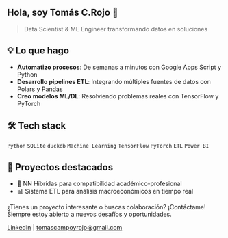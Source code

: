 ## Hola, soy Tomás C.Rojo 👋
> Data Scientist & ML Engineer transformando datos en soluciones

## 💡 Lo que hago
- **Automatizo procesos**: De semanas a minutos con Google Apps Script y Python
- **Desarrollo pipelines ETL**: Integrando múltiples fuentes de datos con Polars y Pandas
- **Creo modelos ML/DL**: Resolviendo problemas reales con TensorFlow y PyTorch

## 🛠️ Tech stack
`Python` `SQLite` `duckdb` `Machine Learning` `TensorFlow` `PyTorch` `ETL` `Power BI`

## 🚀 Proyectos destacados
- 🧠 NN Híbridas para compatibilidad académico-profesional
- 📊 Sistema ETL para análisis macroeconómicos en tiempo real

¿Tienes un proyecto interesante o buscas colaboración? ¡Contáctame! Siempre estoy abierto a nuevos desafíos y oportunidades.

[LinkedIn](https://linkedin.com/in/tommcrojo) | tomascampoyrojo@gmail.com
